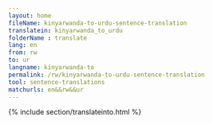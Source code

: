```yaml
---
layout: home
fileName: kinyarwanda-to-urdu-sentence-translation
translatein: kinyarwanda_to_urdu
folderName : translate
lang: en
from: rw
to: ur
langname: kinyarwanda-to
permalink: /rw/kinyarwanda-to-urdu-sentence-translation
tool: sentence-translations
matchurls: en&&rw&&ur
---
```

{% include section/translateinto.html %}
